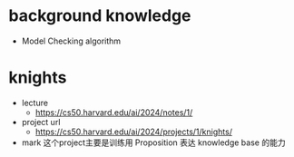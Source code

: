 # background knowledge

- Model Checking algorithm

# knights
- lecture
    - https://cs50.harvard.edu/ai/2024/notes/1/
- project url
     - https://cs50.harvard.edu/ai/2024/projects/1/knights/
- mark
    这个project主要是训练用 Proposition 表达 knowledge base 的能力


